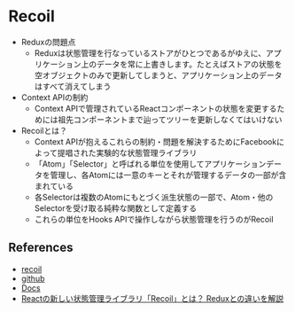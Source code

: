 # Recoil
- Reduxの問題点
  - Reduxは状態管理を行なっているストアがひとつであるがゆえに、アプリケーション上のデータを常に上書きします。たとえばストアの状態を空オブジェクトのみで更新してしまうと、アプリケーション上のデータはすべて消えてしまう
- Context APIの制約
  - Context APIで管理されているReactコンポーネントの状態を変更するためには祖先コンポーネントまで辿ってツリーを更新しなくてはいけない
- Recoilとは？
  - Context APIが抱えるこれらの制約・問題を解決するためにFacebookによって提唱された実験的な状態管理ライブラリ
  - 「Atom」「Selector」と呼ばれる単位を使用してアプリケーションデータを管理し、各Atomには一意のキーとそれが管理するデータの一部が含まれている
  - 各Selectorは複数のAtomにもとづく派生状態の一部で、Atom・他のSelectorを受け取る純粋な関数として定義する
  - これらの単位をHooks APIで操作しながら状態管理を行うのがRecoil

## References
- [recoil](https://recoiljs.org/)
- [github](https://github.com/facebookexperimental/Recoil)
- [Docs](https://recoiljs.org/docs/introduction/installation)
- [Reactの新しい状態管理ライブラリ「Recoil」とは？ Reduxとの違いを解説](https://ics.media/entry/210224/)

